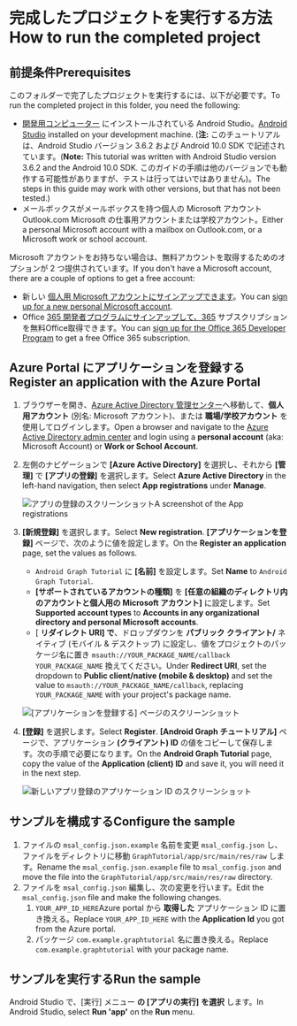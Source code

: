 # <a name="how-to-run-the-completed-project"></a><span data-ttu-id="49636-101">完成したプロジェクトを実行する方法</span><span class="sxs-lookup"><span data-stu-id="49636-101">How to run the completed project</span></span>

## <a name="prerequisites"></a><span data-ttu-id="49636-102">前提条件</span><span class="sxs-lookup"><span data-stu-id="49636-102">Prerequisites</span></span>

<span data-ttu-id="49636-103">このフォルダーで完了したプロジェクトを実行するには、以下が必要です。</span><span class="sxs-lookup"><span data-stu-id="49636-103">To run the completed project in this folder, you need the following:</span></span>

- <span data-ttu-id="49636-104">[開発用コンピューター](https://developer.android.com/studio/) にインストールされている Android Studio。</span><span class="sxs-lookup"><span data-stu-id="49636-104">[Android Studio](https://developer.android.com/studio/) installed on your development machine.</span></span> <span data-ttu-id="49636-105">(**注:** このチュートリアルは、Android Studio バージョン 3.6.2 および Android 10.0 SDK で記述されています。</span><span class="sxs-lookup"><span data-stu-id="49636-105">(**Note:** This tutorial was written with Android Studio version 3.6.2 and the Android 10.0 SDK.</span></span> <span data-ttu-id="49636-106">このガイドの手順は他のバージョンでも動作する可能性がありますが、テストは行ってはいではありません)。</span><span class="sxs-lookup"><span data-stu-id="49636-106">The steps in this guide may work with other versions, but that has not been tested.)</span></span>
- <span data-ttu-id="49636-107">メールボックスがメールボックスを持つ個人の Microsoft アカウントOutlook.com Microsoft の仕事用アカウントまたは学校アカウント。</span><span class="sxs-lookup"><span data-stu-id="49636-107">Either a personal Microsoft account with a mailbox on Outlook.com, or a Microsoft work or school account.</span></span>

<span data-ttu-id="49636-108">Microsoft アカウントをお持ちない場合は、無料アカウントを取得するためのオプションが 2 つ提供されています。</span><span class="sxs-lookup"><span data-stu-id="49636-108">If you don't have a Microsoft account, there are a couple of options to get a free account:</span></span>

- <span data-ttu-id="49636-109">新しい [個人用 Microsoft アカウントにサインアップできます](https://signup.live.com/signup?wa=wsignin1.0&rpsnv=12&ct=1454618383&rver=6.4.6456.0&wp=MBI_SSL_SHARED&wreply=https://mail.live.com/default.aspx&id=64855&cbcxt=mai&bk=1454618383&uiflavor=web&uaid=b213a65b4fdc484382b6622b3ecaa547&mkt=E-US&lc=1033&lic=1)。</span><span class="sxs-lookup"><span data-stu-id="49636-109">You can [sign up for a new personal Microsoft account](https://signup.live.com/signup?wa=wsignin1.0&rpsnv=12&ct=1454618383&rver=6.4.6456.0&wp=MBI_SSL_SHARED&wreply=https://mail.live.com/default.aspx&id=64855&cbcxt=mai&bk=1454618383&uiflavor=web&uaid=b213a65b4fdc484382b6622b3ecaa547&mkt=E-US&lc=1033&lic=1).</span></span>
- <span data-ttu-id="49636-110">Office [365 開発者プログラムにサインアップして、365](https://developer.microsoft.com/office/dev-program) サブスクリプションを無料Office取得できます。</span><span class="sxs-lookup"><span data-stu-id="49636-110">You can [sign up for the Office 365 Developer Program](https://developer.microsoft.com/office/dev-program) to get a free Office 365 subscription.</span></span>

## <a name="register-an-application-with-the-azure-portal"></a><span data-ttu-id="49636-111">Azure Portal にアプリケーションを登録する</span><span class="sxs-lookup"><span data-stu-id="49636-111">Register an application with the Azure Portal</span></span>

1. <span data-ttu-id="49636-112">ブラウザーを開き、[Azure Active Directory 管理センター](https://aad.portal.azure.com)へ移動して、**個人用アカウント** (別名: Microsoft アカウント)、または **職場/学校アカウント** を使用してログインします。</span><span class="sxs-lookup"><span data-stu-id="49636-112">Open a browser and navigate to the [Azure Active Directory admin center](https://aad.portal.azure.com) and login using a **personal account** (aka: Microsoft Account) or **Work or School Account**.</span></span>

1. <span data-ttu-id="49636-113">左側のナビゲーションで **[Azure Active Directory]** を選択し、それから **[管理]** で **[アプリの登録]** を選択します。</span><span class="sxs-lookup"><span data-stu-id="49636-113">Select **Azure Active Directory** in the left-hand navigation, then select **App registrations** under **Manage**.</span></span>

    ![<span data-ttu-id="49636-114">アプリの登録のスクリーンショット</span><span class="sxs-lookup"><span data-stu-id="49636-114">A screenshot of the App registrations</span></span> ](../../tutorial/images/aad-portal-app-registrations.png)

1. <span data-ttu-id="49636-115">**[新規登録]** を選択します。</span><span class="sxs-lookup"><span data-stu-id="49636-115">Select **New registration**.</span></span> <span data-ttu-id="49636-116">**[アプリケーションを登録]** ページで、次のように値を設定します。</span><span class="sxs-lookup"><span data-stu-id="49636-116">On the **Register an application** page, set the values as follows.</span></span>

    - <span data-ttu-id="49636-117">`Android Graph Tutorial` に **[名前]** を設定します。</span><span class="sxs-lookup"><span data-stu-id="49636-117">Set **Name** to `Android Graph Tutorial`.</span></span>
    - <span data-ttu-id="49636-118">**[サポートされているアカウントの種類]** を **[任意の組織のディレクトリ内のアカウントと個人用の Microsoft アカウント]** に設定します。</span><span class="sxs-lookup"><span data-stu-id="49636-118">Set **Supported account types** to **Accounts in any organizational directory and personal Microsoft accounts**.</span></span>
    - <span data-ttu-id="49636-119">[ **リダイレクト URI] で**、ドロップダウンを **パブリック クライアント/** ネイティブ (モバイル & デスクトップ) に設定し、値をプロジェクトのパッケージ名に置き `msauth://YOUR_PACKAGE_NAME/callback` `YOUR_PACKAGE_NAME` 換えてください。</span><span class="sxs-lookup"><span data-stu-id="49636-119">Under **Redirect URI**, set the dropdown to **Public client/native (mobile & desktop)** and set the value to `msauth://YOUR_PACKAGE_NAME/callback`, replacing `YOUR_PACKAGE_NAME` with your project's package name.</span></span>

    ![[アプリケーションを登録する] ページのスクリーンショット](../../tutorial/images/aad-register-an-app.png)

1. <span data-ttu-id="49636-121">**[登録]** を選択します。</span><span class="sxs-lookup"><span data-stu-id="49636-121">Select **Register**.</span></span> <span data-ttu-id="49636-122">**[Android Graph チュートリアル]** ページで、アプリケーション **(クライアント) ID** の値をコピーして保存します。次の手順で必要になります。</span><span class="sxs-lookup"><span data-stu-id="49636-122">On the **Android Graph Tutorial** page, copy the value of the **Application (client) ID** and save it, you will need it in the next step.</span></span>

    ![新しいアプリ登録のアプリケーション ID のスクリーンショット](../../tutorial/images/aad-application-id.png)

## <a name="configure-the-sample"></a><span data-ttu-id="49636-124">サンプルを構成する</span><span class="sxs-lookup"><span data-stu-id="49636-124">Configure the sample</span></span>

1. <span data-ttu-id="49636-125">ファイルの `msal_config.json.example` 名前を変更 `msal_config.json` し、ファイルをディレクトリに移動 `GraphTutorial/app/src/main/res/raw` します。</span><span class="sxs-lookup"><span data-stu-id="49636-125">Rename the `msal_config.json.example` file to `msal_config.json` and move the file into the `GraphTutorial/app/src/main/res/raw` directory.</span></span>
1. <span data-ttu-id="49636-126">ファイルを `msal_config.json` 編集し、次の変更を行います。</span><span class="sxs-lookup"><span data-stu-id="49636-126">Edit the `msal_config.json` file and make the following changes.</span></span>
    1. <span data-ttu-id="49636-127">`YOUR_APP_ID_HERE`Azure portal から **取得した** アプリケーション ID に置き換える。</span><span class="sxs-lookup"><span data-stu-id="49636-127">Replace `YOUR_APP_ID_HERE` with the **Application Id** you got from the Azure portal.</span></span>
    1. <span data-ttu-id="49636-128">パッケージ `com.example.graphtutorial` 名に置き換える。</span><span class="sxs-lookup"><span data-stu-id="49636-128">Replace `com.example.graphtutorial` with your package name.</span></span>

## <a name="run-the-sample"></a><span data-ttu-id="49636-129">サンプルを実行する</span><span class="sxs-lookup"><span data-stu-id="49636-129">Run the sample</span></span>

<span data-ttu-id="49636-130">Android Studio で、[実行] メニュー **の [アプリの実行]** **を選択** します。</span><span class="sxs-lookup"><span data-stu-id="49636-130">In Android Studio, select **Run 'app'** on the **Run** menu.</span></span>
